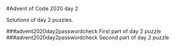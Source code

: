 #Advent of Code 2020 day 2

Solutions of  day 2 puzzles.

###advent2020day2passwordcheck
First part of day 2 puzzle
###advent2020day2passwordcheck
Second part of day 2 puzzle
